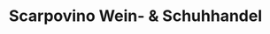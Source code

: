 ---
title: "Scarpovino Wein- & Schuhhandel"
url: /hamburg/scarpovino-wein-und-schuhhandel/
shop: Wein
---